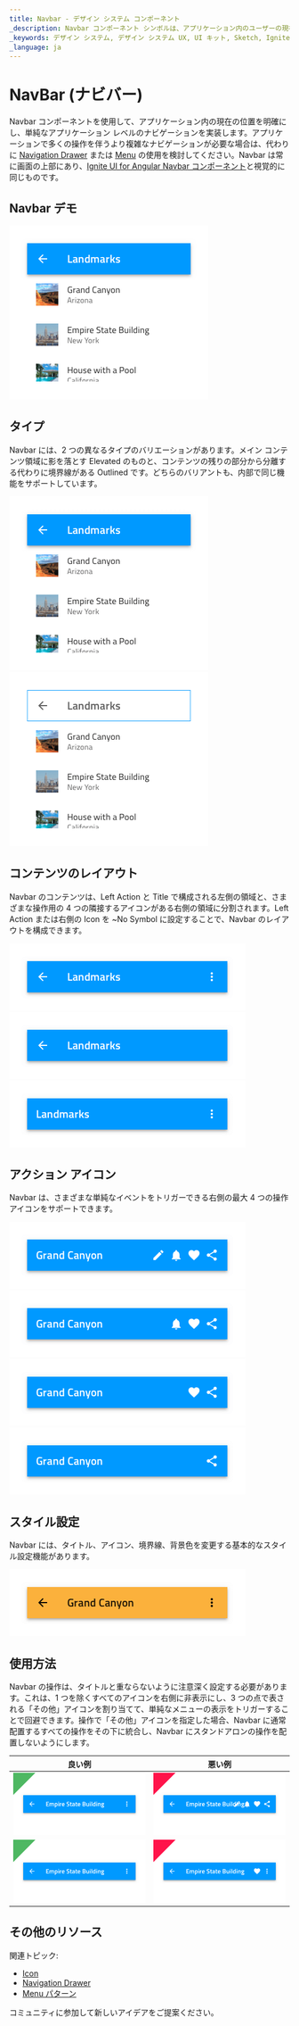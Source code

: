 ```yaml
---
title: Navbar - デザイン システム コンポーネント
_description: Navbar コンポーネント シンボルは、アプリケーション内のユーザーの現在の位置を通知してシンプルなナビゲーション メカニズムを提供します。
_keywords: デザイン システム, デザイン システム UX, UI キット, Sketch, Ignite UI for Angular, Sketch to Angular, Angular, Angular デザイン システム, Sketch からコードをエクスポート, Angular 用のデザイン キット, Sketch HTML, Sketch to HTML, Sketch UI キット
_language: ja
---
```


# NavBar (ナビバー)

Navbar コンポーネントを使用して、アプリケーション内の現在の位置を明確にし、単純なアプリケーション レベルのナビゲーションを実装します。アプリケーションで多くの操作を伴うより複雑なナビゲーションが必要な場合は、代わりに [Navigation Drawer](nav-drawer.md) または [Menu](../patterns/menu.md) の使用を検討してください。Navbar は常に画面の上部にあり、[Ignite UI for Angular Navbar コンポーネント](https://jp.infragistics.com/products/ignite-ui-angular/angular/components/navbar.html)と視覚的に同じものです。

## Navbar デモ

<img class="responsive-img" src="../images/navbar_demo.png" srcset="../images/navbar_demo@2x.png 2x" />

## タイプ

Navbar には、2 つの異なるタイプのバリエーションがあります。メイン コンテンツ領域に影を落とす Elevated のものと、コンテンツの残りの部分から分離する代わりに境界線がある Outlined です。どちらのバリアントも、内部で同じ機能をサポートしています。

<img class="responsive-img" src="../images/navbar_elevated.png" srcset="../images/navbar_elevated@2x.png 2x" />
<img class="responsive-img" src="../images/navbar_outlined.png" srcset="../images/navbar_outlined@2x.png 2x" />

## コンテンツのレイアウト

Navbar のコンテンツは、Left Action と Title で構成される左側の領域と、さまざまな操作用の 4 つの隣接するアイコンがある右側の領域に分割されます。Left Action または右側の Icon を ~No Symbol に設定することで、Navbar のレイアウトを構成できます。

<img class="responsive-img" src="../images/navbar_left&right.png" srcset="../images/navbar_left&right@2x.png 2x" />
<img class="responsive-img" src="../images/navbar_noright.png" srcset="../images/navbar_noright@2x.png 2x" />
<img class="responsive-img" src="../images/navbar_noleft.png" srcset="../images/navbar_noleft@2x.png 2x" />

## アクション アイコン

Navbar は、さまざまな単純なイベントをトリガーできる右側の最大 4 つの操作アイコンをサポートできます。

<img class="responsive-img" src="../images/navbar_icon4.png" srcset="../images/navbar_icon4@2x.png 2x" />
<img class="responsive-img" src="../images/navbar_icon3.png" srcset="../images/navbar_icon3@2x.png 2x" />
<img class="responsive-img" src="../images/navbar_icon2.png" srcset="../images/navbar_icon2@2x.png 2x" />
<img class="responsive-img" src="../images/navbar_icon1.png" srcset="../images/navbar_icon1@2x.png 2x" />

## スタイル設定

Navbar には、タイトル、アイコン、境界線、背景色を変更する基本的なスタイル設定機能があります。

<img class="responsive-img" src="../images/navbar_styling.png" srcset="../images/navbar_styling@2x.png 2x" />

## 使用方法

Navbar の操作は、タイトルと重ならないように注意深く設定する必要があります。これは、1 つを除くすべてのアイコンを右側に非表示にし、3 つの点で表される「その他」アイコンを割り当てて、単純なメニューの表示をトリガーすることで回避できます。操作で「その他」アイコンを指定した場合、Navbar に通常配置するすべての操作をその下に統合し、Navbar にスタンドアロンの操作を配置しないようにします。

| 良い例                                                                             |悪い例                                                                              |
| ------------------------------------------------------------------------------ | ---------------------------------------------------------------------------------- |
| <img class="responsive-img" src="../images/navbar_do1.png" srcset="../images/navbar_do1@2x.png 2x" />|<img class="responsive-img" src="../images/navbar_dont1.png" srcset="../images/navbar_dont1@2x.png 2x" /> |
| <img class="responsive-img" src="../images/navbar_do2.png" srcset="../images/navbar_do2@2x.png 2x" />|<img class="responsive-img" src="../images/navbar_dont2.png" srcset="../images/navbar_dont2@2x.png 2x" /> |

## その他のリソース

関連トピック:

- [Icon](icon.md)
- [Navigation Drawer](nav-drawer.md)
- [Menu パターン](../patterns/menu.md)
  <div class="divider--half"></div>

コミュニティに参加して新しいアイデアをご提案ください。



